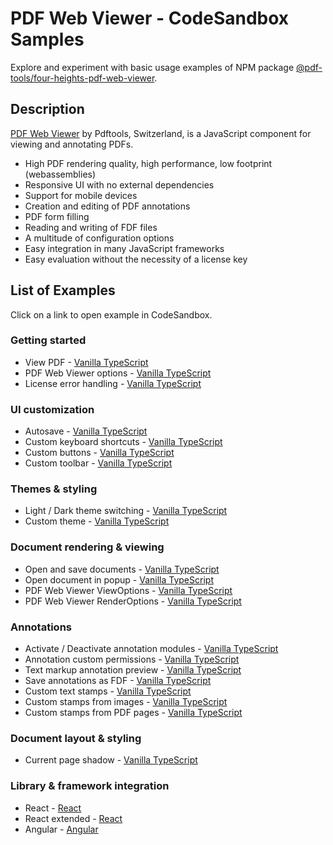 # PDF Web Viewer - CodeSandbox Samples

Explore and experiment with basic usage examples of NPM package [@pdf-tools/four-heights-pdf-web-viewer](https://www.npmjs.com/package/@pdf-tools/four-heights-pdf-web-viewer).

## Description

[PDF Web Viewer](https://www.pdf-tools.com/products/viewing-printing/pdf-web-viewer/) by Pdftools, Switzerland, is a JavaScript component for viewing and annotating PDFs.

- High PDF rendering quality, high performance, low footprint (webassemblies)
- Responsive UI with no external dependencies
- Support for mobile devices
- Creation and editing of PDF annotations
- PDF form filling
- Reading and writing of FDF files
- A multitude of configuration options
- Easy integration in many JavaScript frameworks
- Easy evaluation without the necessity of a license key

## List of Examples

Click on a link to open example in CodeSandbox.

### Getting started

- View PDF - [Vanilla TypeScript](https://codesandbox.io/p/sandbox/github/pdf-tools/pdf-web-viewer-samples/tree/4.2.0/examples/vanilla-typescript/view-pdf)
- PDF Web Viewer options - [Vanilla TypeScript](https://codesandbox.io/p/sandbox/github/pdf-tools/pdf-web-viewer-samples/tree/4.2.0/examples/vanilla-typescript/pdf-web-viewer-options)
- License error handling - [Vanilla TypeScript](https://codesandbox.io/p/sandbox/github/pdf-tools/pdf-web-viewer-samples/tree/4.2.0/examples/vanilla-typescript/license-error-handling)

### UI customization

- Autosave - [Vanilla TypeScript](https://codesandbox.io/p/sandbox/github/pdf-tools/pdf-web-viewer-samples/tree/4.2.0/examples/vanilla-typescript/autosave)
- Custom keyboard shortcuts - [Vanilla TypeScript](https://codesandbox.io/p/sandbox/github/pdf-tools/pdf-web-viewer-samples/tree/4.2.0/examples/vanilla-typescript/custom-keyboard-shortcuts)
- Custom buttons - [Vanilla TypeScript](https://codesandbox.io/p/sandbox/github/pdf-tools/pdf-web-viewer-samples/tree/4.2.0/examples/vanilla-typescript/custom-buttons)
- Custom toolbar - [Vanilla TypeScript](https://codesandbox.io/p/sandbox/github/pdf-tools/pdf-web-viewer-samples/tree/4.2.0/examples/vanilla-typescript/custom-toolbar)

### Themes & styling

- Light / Dark theme switching - [Vanilla TypeScript](https://codesandbox.io/p/sandbox/github/pdf-tools/pdf-web-viewer-samples/tree/4.2.0/examples/vanilla-typescript/light-dark-theme-switching)
- Custom theme - [Vanilla TypeScript](https://codesandbox.io/p/sandbox/github/pdf-tools/pdf-web-viewer-samples/tree/4.2.0/examples/vanilla-typescript/custom-theme)

### Document rendering & viewing

- Open and save documents - [Vanilla TypeScript](https://codesandbox.io/p/sandbox/github/pdf-tools/pdf-web-viewer-samples/tree/4.2.0/examples/vanilla-typescript/open-and-save-documents)
- Open document in popup - [Vanilla TypeScript](https://codesandbox.io/p/sandbox/github/pdf-tools/pdf-web-viewer-samples/tree/4.2.0/examples/vanilla-typescript/open-document-in-popup)
- PDF Web Viewer ViewOptions - [Vanilla TypeScript](https://codesandbox.io/p/sandbox/github/pdf-tools/pdf-web-viewer-samples/tree/4.2.0/examples/vanilla-typescript/pdf-web-viewer-view-options)
- PDF Web Viewer RenderOptions - [Vanilla TypeScript](https://codesandbox.io/p/sandbox/github/pdf-tools/pdf-web-viewer-samples/tree/4.2.0/examples/vanilla-typescript/pdf-web-viewer-render-options)

### Annotations

- Activate / Deactivate annotation modules - [Vanilla TypeScript](https://codesandbox.io/p/sandbox/github/pdf-tools/pdf-web-viewer-samples/tree/4.2.0/examples/vanilla-typescript/activate-deactivate-annotation-modules)
- Annotation custom permissions - [Vanilla TypeScript](https://codesandbox.io/p/sandbox/github/pdf-tools/pdf-web-viewer-samples/tree/4.2.0/examples/vanilla-typescript/annotation-custom-permissions)
- Text markup annotation preview - [Vanilla TypeScript](https://codesandbox.io/p/sandbox/github/pdf-tools/pdf-web-viewer-samples/tree/4.2.0/examples/vanilla-typescript/text-markup-annotation-preview)
- Save annotations as FDF - [Vanilla TypeScript](https://codesandbox.io/p/sandbox/github/pdf-tools/pdf-web-viewer-samples/tree/4.2.0/examples/vanilla-typescript/save-annotations-as-fdf)
- Custom text stamps - [Vanilla TypeScript](https://codesandbox.io/p/sandbox/github/pdf-tools/pdf-web-viewer-samples/tree/4.2.0/examples/vanilla-typescript/custom-text-stamps)
- Custom stamps from images - [Vanilla TypeScript](https://codesandbox.io/p/sandbox/github/pdf-tools/pdf-web-viewer-samples/tree/4.2.0/examples/vanilla-typescript/custom-stamps-from-images)
- Custom stamps from PDF pages - [Vanilla TypeScript](https://codesandbox.io/p/sandbox/github/pdf-tools/pdf-web-viewer-samples/tree/4.2.0/examples/vanilla-typescript/custom-stamps-from-pdf-pages)

### Document layout & styling

- Current page shadow - [Vanilla TypeScript](https://codesandbox.io/p/sandbox/github/pdf-tools/pdf-web-viewer-samples/tree/4.2.0/examples/vanilla-typescript/current-page-shadow)

### Library & framework integration

- React - [React](https://codesandbox.io/p/sandbox/github/pdf-tools/pdf-web-viewer-samples/tree/4.2.0/examples/react/react)
- React extended - [React](https://codesandbox.io/p/sandbox/github/pdf-tools/pdf-web-viewer-samples/tree/4.2.0/examples/react/react-extended)
- Angular - [Angular](https://codesandbox.io/p/sandbox/github/pdf-tools/pdf-web-viewer-samples/tree/4.2.0/examples/angular/angular)
